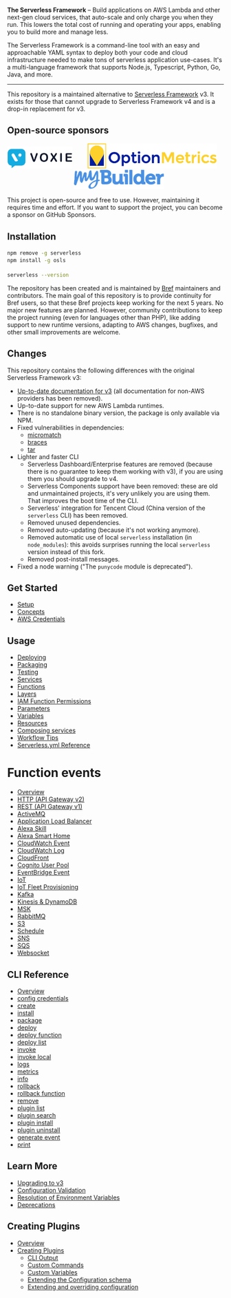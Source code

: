 **The Serverless Framework** – Build applications on AWS Lambda and other next-gen cloud services, that auto-scale and only charge you when they run. This lowers the total cost of running and operating your apps, enabling you to build more and manage less.

The Serverless Framework is a command-line tool with an easy and approachable YAML syntax to deploy both your code and cloud infrastructure needed to make tons of serverless application use-cases. It's a multi-language framework that supports Node.js, Typescript, Python, Go, Java, and more.

---

This repository is a maintained alternative to [Serverless Framework](https://github.com/serverless/serverless) v3. It exists for those that cannot upgrade to Serverless Framework v4 and is a drop-in replacement for v3.

## Open-source sponsors

<p align="center">
<a href="https://www.voxie.com/"><img src="docs/sponsors/voxie.svg" width="150px" /></a>
&nbsp; &nbsp; &nbsp; &nbsp;
<a href="https://optionmetrics.com/"><img src="docs/sponsors/optionmetrics.png" width="300px" /></a>
&nbsp; &nbsp; &nbsp; &nbsp;
<a href="https://www.mybuilder.com/"><img src="docs/sponsors/mybuilder.svg" width="210px" /></a>
</p>

This project is open-source and free to use. However, maintaining it requires time and effort. If you want to support the project, you can become a sponsor on GitHub Sponsors.

## Installation

```sh
npm remove -g serverless
npm install -g osls

serverless --version
```

The repository has been created and is maintained by [Bref](https://bref.sh) maintainers and contributors. The main goal of this repository is to provide continuity for Bref users, so that these Bref projects keep working for the next 5 years. No major new features are planned. However, community contributions to keep the project running (even for languages other than PHP), like adding support to new runtime versions, adapting to AWS changes, bugfixes, and other small improvements are welcome.

## Changes

This repository contains the following differences with the original Serverless Framework v3:

- [Up-to-date documentation for v3](./docs) (all documentation for non-AWS providers has been removed).
- Up-to-date support for new AWS Lambda runtimes.
- There is no standalone binary version, the package is only available via NPM.
- Fixed vulnerabilities in dependencies:
  - [micromatch](https://github.com/serverless/serverless/issues/12482)
  - [braces](https://github.com/serverless/serverless/issues/12481)
  - [tar](https://github.com/serverless/serverless/issues/12422)
- Lighter and faster CLI
  - Serverless Dashboard/Enterprise features are removed (because there is no guarantee to keep them working with v3), if you are using them you should upgrade to v4.
  - Serverless Components support have been removed: these are old and unmaintained projects, it's very unlikely you are using them. That improves the boot time of the CLI.
  - Serverless' integration for Tencent Cloud (China version of the `serverless` CLI) has been removed.
  - Removed unused dependencies.
  - Removed auto-updating (because it's not working anymore).
  - Removed automatic use of local `serverless` installation (in `node_modules`): this avoids surprises running the local `serverless` version instead of this fork.
  - Removed post-install messages.
- Fixed a node warning ("The `punycode` module is deprecated").

## Get Started

- [Setup](./docs/getting-started.md)
- [Concepts](./docs/guides/intro.md)
- [AWS Credentials](./docs/guides/credentials.md)

## Usage

- [Deploying](./docs/guides/deploying.md)
- [Packaging](./docs/guides/packaging.md)
- [Testing](./docs/guides/testing.md)
- [Services](./docs/guides/services.md)
- [Functions](./docs/guides/functions.md)
- [Layers](./docs/guides/layers.md)
- [IAM Function Permissions](./docs/guides/iam.md)
- [Parameters](./docs/guides/parameters.md)
- [Variables](./docs/guides/variables.md)
- [Resources](./docs/guides/resources.md)
- [Composing services](./docs/guides/compose.md)
- [Workflow Tips](./docs/guides/workflow.md)
- [Serverless.yml Reference](./docs/guides/serverless.yml.md)

# Function events

- [Overview](./docs/guides/events.md)
- [HTTP (API Gateway v2)](./docs/events/http-api.md)
- [REST (API Gateway v1)](./docs/events/apigateway.md)
- [ActiveMQ](./docs/events/activemq.md)
- [Application Load Balancer](./docs/events/alb.md)
- [Alexa Skill](./docs/events/alexa-skill.md)
- [Alexa Smart Home](./docs/events/alexa-smart-home.md)
- [CloudWatch Event](./docs/events/cloudwatch-event.md)
- [CloudWatch Log](./docs/events/cloudwatch-log.md)
- [CloudFront](./docs/events/cloudfront.md)
- [Cognito User Pool](./docs/events/cognito-user-pool.md)
- [EventBridge Event](./docs/events/event-bridge.md)
- [IoT](./docs/events/iot.md)
- [IoT Fleet Provisioning](./docs/events/iot-fleet-provisioning.md)
- [Kafka](./docs/events/kafka.md)
- [Kinesis & DynamoDB](./docs/events/streams.md)
- [MSK](./docs/events/msk.md)
- [RabbitMQ](./docs/events/rabbitmq.md)
- [S3](./docs/events/s3.md)
- [Schedule](./docs/events/schedule.md)
- [SNS](./docs/events/sns.md)
- [SQS](./docs/events/sqs.md)
- [Websocket](./docs/events/websocket.md)

## CLI Reference

- [Overview](./docs/cli-reference)
- [config credentials](./docs/cli-reference/config-credentials.md)
- [create](./docs/cli-reference/create.md)
- [install](./docs/cli-reference/install.md)
- [package](./docs/cli-reference/package.md)
- [deploy](./docs/cli-reference/deploy.md)
- [deploy function](./docs/cli-reference/deploy-function.md)
- [deploy list](./docs/cli-reference/deploy-list.md)
- [invoke](./docs/cli-reference/invoke.md)
- [invoke local](./docs/cli-reference/invoke-local.md)
- [logs](./docs/cli-reference/logs.md)
- [metrics](./docs/cli-reference/metrics.md)
- [info](./docs/cli-reference/info.md)
- [rollback](./docs/cli-reference/rollback.md)
- [rollback function](./docs/cli-reference/rollback-function.md)
- [remove](./docs/cli-reference/remove.md)
- [plugin list](./docs/cli-reference/plugin-list.md)
- [plugin search](./docs/cli-reference/plugin-search.md)
- [plugin install](./docs/cli-reference/plugin-install.md)
- [plugin uninstall](./docs/cli-reference/plugin-uninstall.md)
- [generate event](./docs/cli-reference/generate-event.md)
- [print](./docs/cli-reference/print.md)

## Learn More

- [Upgrading to v3](./docs/guides/upgrading-v3.md)
- [Configuration Validation](./docs/guides/configuration-validation.md)
- [Resolution of Environment Variables](./docs/guides/environment-variables.md)
- [Deprecations](./docs/guides/deprecations.md)

## Creating Plugins

- [Overview](./docs/guides/plugins/README.md)
- [Creating Plugins](./docs/guides/plugins/creating-plugins.md)
  - [CLI Output](./docs/guides/plugins/cli-output.md)
  - [Custom Commands](./docs/guides/plugins/custom-commands.md)
  - [Custom Variables](./docs/guides/plugins/custom-variables.md)
  - [Extending the Configuration schema](./docs/guides/plugins/custom-configuration.md)
  - [Extending and overriding configuration](./docs/guides/plugins/extending-configuration.md)
